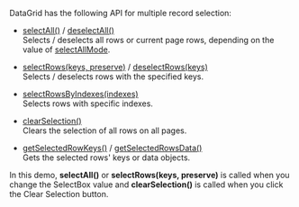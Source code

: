 DataGrid has the following API for multiple record selection:

* [selectAll()](/Documentation/ApiReference/UI_Widgets/dxDataGrid/Methods/#selectAll) / [deselectAll()](/Documentation/ApiReference/UI_Widgets/dxDataGrid/Methods/#deselectAll)       
Selects / deselects all rows or current page rows, depending on the value of [selectAllMode](/Documentation/ApiReference/UI_Widgets/dxDataGrid/Configuration/selection/#selectAllMode).

* [selectRows(keys, preserve)](/Documentation/ApiReference/UI_Widgets/dxDataGrid/Methods/#selectRowskeys_preserve) / [deselectRows(keys)](/Documentation/ApiReference/UI_Widgets/dxDataGrid/Methods/#deselectRowskeys)       
Selects / deselects rows with the specified keys.

* [selectRowsByIndexes(indexes)](/Documentation/ApiReference/UI_Widgets/dxDataGrid/Methods/#selectRowsByIndexesindexes)       
Selects rows with specific indexes.

* [clearSelection()](/Documentation/ApiReference/UI_Widgets/dxDataGrid/Methods/#clearSelection)       
Clears the selection of all rows on all pages.

* [getSelectedRowKeys()](/Documentation/ApiReference/UI_Widgets/dxDataGrid/Methods/#getSelectedRowKeys) / [getSelectedRowsData()](/Documentation/ApiReference/UI_Widgets/dxDataGrid/Methods/#getSelectedRowsData)       
Gets the selected rows' keys or data objects.

In this demo, **selectAll()** or **selectRows(keys, preserve)** is called when you change the SelectBox value and **clearSelection()** is called when you click the Clear Selection button.